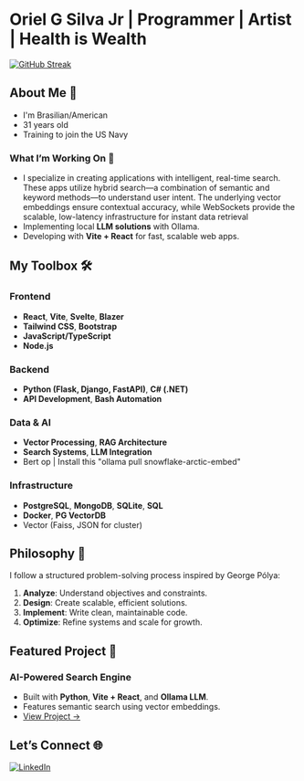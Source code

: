 # Oriel G Silva Jr | Programmer | Artist | Health is Wealth

[![GitHub Streak](https://streak-stats.demolab.com?user=LatchyCat&theme=dracula&border_radius=10&date_format=M%20j%5B%2C%20Y%5D&card_width=545&fire=EB0000&ring=00EB46&stroke=EBC856&border=EB88EB&sideNums=EBBD8F)](https://git.io/streak-stats)

## About Me 🚀
- I'm Brasilian/American
- 31 years old 
- Training to join the US Navy

### What I’m Working On 🎯
- I specialize in creating applications with intelligent, real-time search. These apps utilize hybrid search—a combination of semantic and keyword methods—to understand user intent. The underlying vector embeddings ensure contextual accuracy, while WebSockets provide the scalable, low-latency infrastructure for instant data retrieval
- Implementing local **LLM solutions** with Ollama.
- Developing with **Vite + React** for fast, scalable web apps.

## My Toolbox 🛠️

### Frontend
- **React**, **Vite**, **Svelte**, **Blazer**
- **Tailwind CSS**, **Bootstrap**
- **JavaScript/TypeScript**
- **Node.js**

### Backend
- **Python (Flask, Django, FastAPI)**, **C# (.NET)**
- **API Development**, **Bash Automation**

### Data & AI
- **Vector Processing**, **RAG Architecture**
- **Search Systems**, **LLM Integration**
- Bert op | Install this "ollama pull snowflake-arctic-embed"

### Infrastructure
- **PostgreSQL**, **MongoDB**, **SQLite**, **SQL**
- **Docker**, **PG VectorDB**
- Vector (Faiss, JSON for cluster)

## Philosophy 🧠
I follow a structured problem-solving process inspired by George Pólya:
1. **Analyze**: Understand objectives and constraints.
2. **Design**: Create scalable, efficient solutions.
3. **Implement**: Write clean, maintainable code.
4. **Optimize**: Refine systems and scale for growth.

## Featured Project 🌟
### AI-Powered Search Engine
- Built with **Python**, **Vite + React**, and **Ollama LLM**.
- Features semantic search using vector embeddings.
- [View Project →](https://github.com/LatchyCat/Lumiere_Semantique)


## Let’s Connect 🌐
[![LinkedIn](https://img.shields.io/badge/-LinkedIn-0A66C2?style=for-the-badge&logo=linkedin&logoColor=white)](https://www.linkedin.com/in/oriel-silva-01336514a/)
